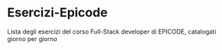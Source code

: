 # Esercizi-Epicode
Lista degli esercizi del corso Full-Stack developer di EPICODE, catalogati giorno per giorno
